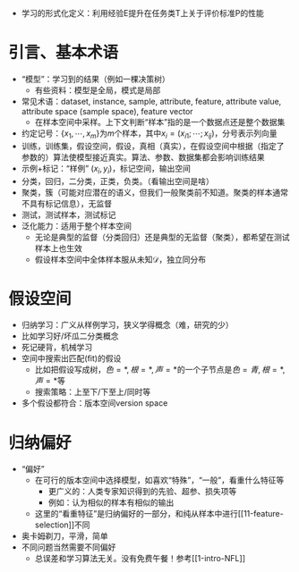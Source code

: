 - 学习的形式化定义：利用经验E提升在任务类T上关于评价标准P的性能
# 引言、基本术语
- “模型”：学习到的结果（例如一棵决策树）
  - 有些资料：模型是全局，模式是局部
- 常见术语：dataset, instance, sample, attribute, feature, attribute value, attribute space (sample space), feature vector
  - 在样本空间中采样。上下文判断“样本”指的是一个数据点还是整个数据集
- 约定记号：$\{x_1,\cdots,x_m\}$为$m$个样本，其中$x_i = (x_{i1};\cdots;x_{ij})$，分号表示列向量
- 训练，训练集，假设空间，假设，真相（真实），在假设空间中根据（指定了参数的）算法使模型接近真实。算法、参数、数据集都会影响训练结果
- 示例+标记：“样例” $(x_i,y_i)$，标记空间，输出空间
- 分类，回归，二分类，正类，负类。（看输出空间是啥）
- 聚类，簇（可能对应潜在的语义，但我们一般聚类前不知道。聚类的样本通常不具有标记信息），无监督
- 测试，测试样本，测试标记
- 泛化能力：适用于整个样本空间
  - 无论是典型的监督（分类回归）还是典型的无监督（聚类），都希望在测试样本上也生效
  - 假设样本空间中全体样本服从未知$\mathcal D$，独立同分布
# 假设空间
- 归纳学习：广义从样例学习，狭义学得概念（难，研究的少）
- 比如学习好/坏瓜二分类概念
- 死记硬背，机械学习
- 空间中搜索出匹配(fit)的假设
  - 比如把假设写成树，$色=*,根=*,声=*$的一个子节点是$色=青,根=*,声=*$等
  - 搜索策略：上至下/下至上/同时等
- 多个假设都符合：版本空间version space
# 归纳偏好
- “偏好”
  - 在可行的版本空间中选择模型，如喜欢“特殊”，“一般”，看重什么特征等
    - 更广义的：人类专家知识得到的先验、超参、损失项等
    - 例如：认为相似的样本有相似的输出
  - 这里的“看重特征”是归纳偏好的一部分，和纯从样本中进行[[11-feature-selection]]不同
- 奥卡姆剃刀，平滑，简单
- 不同问题当然需要不同偏好
  - 总误差和学习算法无关。没有免费午餐！参考[[1-intro-NFL]]